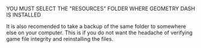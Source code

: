YOU MUST SELECT THE "RESOURCES" FOLDER WHERE GEOMETRY DASH IS INSTALLED

It is also recomended to take a backup of the same folder to somewhere else on your computer.
This is if you do not want the headache of verifying game file integrity and reinstalling the files.
